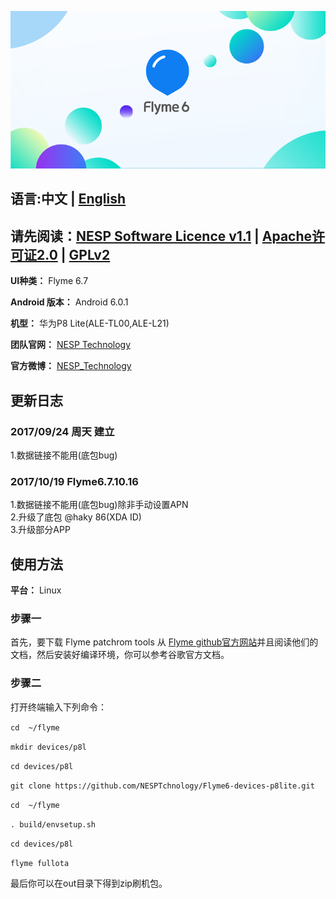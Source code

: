 ![enter description here][1]
## 语言:中文 | [English](./README_EN.md)
## 请先阅读：[NESP Software Licence v1.1](./NESL.md) | [Apache许可证2.0](./Apache.md) | [GPLv2](./GPL.md)   

**UI种类：** Flyme 6.7

**Android 版本：** Android 6.0.1

**机型：** 华为P8 Lite(ALE-TL00,ALE-L21)

**团队官网：** [NESP Technology](http://nesp.1g7.net)

**官方微博：**  [NESP_Technology](http://weibo.com/NESPtechnology)

## 更新日志 
### 2017/09/24 周天 建立 
1.数据链接不能用(底包bug)
### 2017/10/19 Flyme6.7.10.16
1.数据链接不能用(底包bug)除非手动设置APN  
2.升级了底包 @haky 86(XDA ID)   
3.升级部分APP
## 使用方法
**平台：** Linux
### 步骤一
首先，要下载 Flyme patchrom tools 从 [Flyme github官方网站](https://github.com/Flymeos)并且阅读他们的文档，然后安装好编译环境，你可以参考谷歌官方文档。
### 步骤二
打开终端输入下列命令：   

`cd  ~/flyme`  

`mkdir devices/p8l`  

`cd devices/p8l`  

`git clone https://github.com/NESPTchnology/Flyme6-devices-p8lite.git`   

`cd  ~/flyme`   

`. build/envsetup.sh`   

`cd devices/p8l`   

`flyme fullota`   

最后你可以在out目录下得到zip刷机包。


  [1]: ./images/flyme.png "flyme.png"